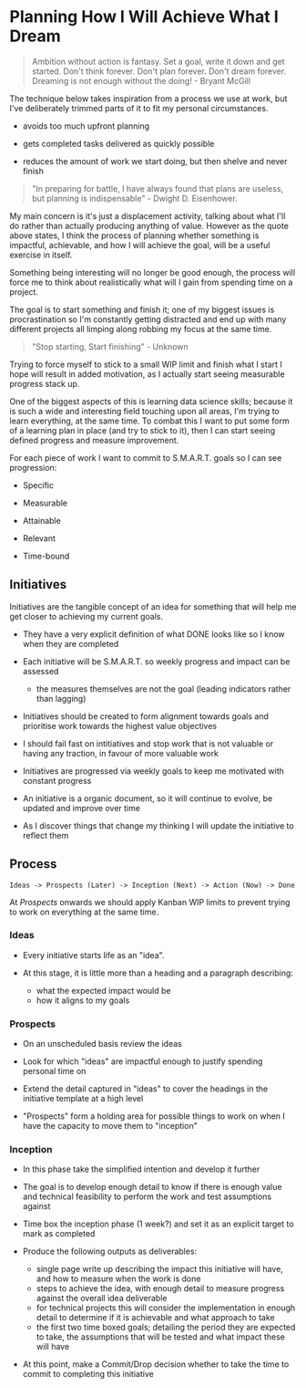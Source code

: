# Planning How I Will Achieve What I Dream

> Ambition without action is fantasy. Set a goal, write it down and get started. Don't think forever. Don't plan forever. Don't dream forever. Dreaming is not enough without the doing! - Bryant McGill

The technique below takes inspiration from a process we use at work, but I've deliberately trimmed parts of it to fit my personal circumstances.

- avoids too much upfront planning

- gets completed tasks delivered as quickly possible

- reduces the amount of work we start doing, but then shelve and never finish

> "In preparing for battle, I have always found that plans are useless, but planning is indispensable" - Dwight D. Eisenhower.

My main concern is it's just a displacement activity, talking about what I'll do rather than actually producing anything of value. However as the quote above states, I think the process of planning whether something is impactful, achievable, and how I will achieve the goal, will be a useful exercise in itself.

Something being interesting will no longer be good enough, the process will force me to think about realistically what will I gain from spending time on a project.

The goal is to start something and finish it; one of my biggest issues is procrastination so I'm constantly getting distracted and end up with many different projects all limping along robbing my focus at the same time.

> "Stop starting, Start finishing" - Unknown

Trying to force myself to stick to a small WIP limit and finish what I start I hope will result in added motivation, as I actually start seeing measurable progress stack up.

One of the biggest aspects of this is learning data science skills; because it is such a wide and interesting field touching upon all areas, I'm trying to learn everything, at the same time. To combat this I want to put some form of a learning plan in place (and try to stick to it), then I can start seeing defined progress and measure improvement.

For each piece of work I want to commit to S.M.A.R.T. goals so I can see progression:

- Specific

- Measurable

- Attainable

- Relevant

- Time-bound

## Initiatives

Initiatives are the tangible concept of an idea for something that will help me get closer to achieving my current goals.

- They have a very explicit definition of what DONE looks like so I know when they are completed

- Each initiative will be S.M.A.R.T. so weekly progress and impact can be assessed
    - the measures themselves are not the goal (leading indicators rather than lagging)

- Initiatives should be created to form alignment towards goals and prioritise work towards the highest value objectives

- I should fail fast on intitiatives and stop work that is not valuable or having any traction, in favour of more valuable work

- Initiatives are progressed via weekly goals to keep me motivated with constant progress

- An initiative is a organic document, so it will continue to evolve, be updated and improve over time

- As I discover things that change my thinking I will update the initiative to reflect them

## Process

`Ideas -> Prospects (Later) -> Inception (Next) -> Action (Now) -> Done`

At *Prospects* onwards we should apply Kanban WIP limits to prevent trying to work on everything at the same time.

### Ideas

- Every initiative starts life as an "idea".

- At this stage, it is little more than a heading and a paragraph describing:
    - what the expected impact would be
    - how it aligns to my goals

### Prospects

- On an unscheduled basis review the ideas

- Look for which "ideas" are impactful enough to justify spending personal time on

- Extend the detail captured in "ideas" to cover the headings in the initiative template at a high level

- "Prospects" form a holding area for possible things to work on when I have the capacity to move them to "inception"

### Inception

- In this phase take the simplified intention and develop it further

- The goal is to develop enough detail to know if there is enough value and technical feasibility to perform the work and test assumptions against

- Time box the inception phase (1 week?) and set it as an explicit target to mark as completed

- Produce the following outputs as deliverables:
    - single page write up describing the impact this initiative will have, and how to measure when the work is done
    - steps to achieve the idea, with enough detail to measure progress against the overall idea deliverable
    - for technical projects this will consider the implementation in enough detail to determine if it is achievable and what approach to take
    - the first two time boxed goals; detailing the period they are expected to take, the assumptions that will be tested and what impact these will have

- At this point, make a Commit/Drop decision whether to take the time to commit to completing this initiative

